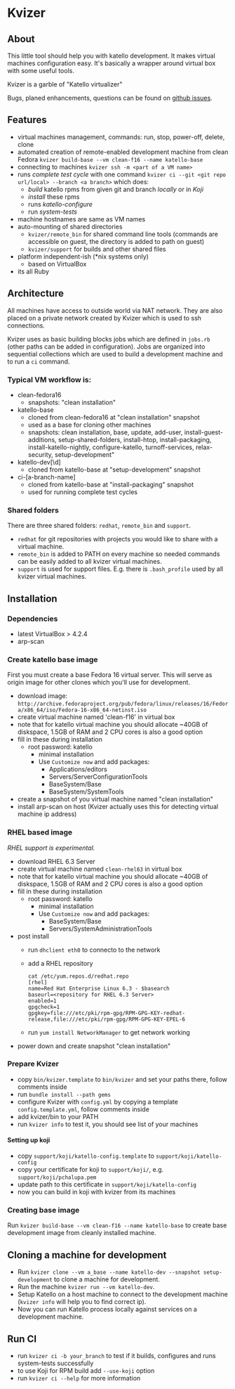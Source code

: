 # Kvizer

## About

This little tool should help you with katello development. It makes virtual machines configuration easy. It's basically a wrapper around virtual box with some useful tools.

Kvizer is a garble of "Katello virtualizer"

Bugs, planed enhancements, questions can be found on [github issues](https://github.com/pitr-ch/kvizer/issues).

## Features

- virtual machines management, commands: run, stop, power-off, delete, clone
- automated creation of remote-enabled development machine from clean Fedora `kvizer build-base --vm clean-f16 --name katello-base`
- connecting to machines `kvizer ssh -m <part of a VM name>`
- runs *complete test cycle* with one command `kvizer ci --git <git repo url/local> --branch <a branch>` which does:
  - *build* katello rpms from given git and branch *locally* or in *Koji*
  - *install* these rpms
  - runs *katello-configure*
  - run *system-tests*
- machine hostnames are same as VM names
- auto-mounting of shared directories
  - `kvizer/remote_bin` for shared command line tools (commands are accessible on guest, the directory is added to path on guest)
  - `kvizer/support` for builds and other shared files
- platform independent-ish (*nix systems only)
  - based on VirtualBox
- its all Ruby

## Architecture

All machines have access to outside world via NAT network. They are also placed on a private network created by Kvizer which is used to ssh connections.

Kvizer uses as basic building blocks jobs which are defined in `jobs.rb` (other paths can be added in configuration). Jobs are organized into sequential collections which are used to build a development machine and to run a `ci` command.

### Typical VM workflow is:

- clean-fedora16
  - snapshots: "clean installation"
- katello-base
  - cloned from clean-fedora16 at "clean installation" snapshot
  - used as a base for cloning other machines
  - snapshots: clean installation, base, update, add-user, install-guest-additions, setup-shared-folders, install-htop, install-packaging, install-katello-nightly, configure-katello, turnoff-services, relax-security, setup-development"
- katello-dev[\d]
  - cloned from katello-base at "setup-development" snapshot
- ci-[a-branch-name]
  - cloned from katello-base at "install-packaging" snapshot
  - used for running complete test cycles

### Shared folders

There are three shared folders: `redhat`, `remote_bin` and `support`.

- `redhat` for git repositories with projects you would like to share with a virtual machine.
- `remote_bin` is added to PATH on every machine so needed commands can be easily added to all kvizer virtual machines.
- `support` is used for support files. E.g. there is `.bash_profile` used by all kvizer virtual machines.

## Installation

### Dependencies

- latest VirtualBox > 4.2.4
- arp-scan

### Create katello base image

First you must create a base Fedora 16 virtual server. This will serve as origin image for other clones which you'll use for development.

- download image: `http://archive.fedoraproject.org/pub/fedora/linux/releases/16/Fedora/x86_64/iso/Fedora-16-x86_64-netinst.iso`
- create virtual machine named 'clean-f16' in virtual box
- note that for katello virtual machine you should allocate ~40GB of diskspace, 1.5GB of RAM and 2 CPU cores is also a good option
- fill in these during installation
  - root password: katello
    - minimal installation
    - Use `Customize now` and add packages:
      - Applications/editors
      - Servers/ServerConfigurationTools
      - BaseSystem/Base
      - BaseSystem/SystemTools
- create a snapshot of you virtual machine named "clean installation"
- install arp-scan on host (Kvizer actually uses this for detecting virtual machine ip address)

### RHEL based image

_RHEL support is experimental._

- download RHEL 6.3 Server
- create virtual machine named `clean-rhel63` in virtual box
- note that for katello virtual machine you should allocate ~40GB of diskspace, 1.5GB of RAM and 2 CPU cores is also a good option
- fill in these during installation
  - root password: katello
    - minimal installation
    - Use `Customize now` and add packages:
      - BaseSystem/Base
      - Servers/SystemAdministrationTools
- post install
  - run `dhclient eth0` to connecto to the network
  - add a RHEL repository

        cat /etc/yum.repos.d/redhat.repo
        [rhel]
        name=Red Hat Enterprise Linux 6.3 - $basearch
        baseurl=<repository for RHEL 6.3 Server>
        enabled=1
        gpgcheck=1
        gpgkey=file:///etc/pki/rpm-gpg/RPM-GPG-KEY-redhat-release,file:///etc/pki/rpm-gpg/RPM-GPG-KEY-EPEL-6

  - run `yum install NetworkManager` to get network working
- power down and create snapshot "clean installation"

### Prepare Kvizer

- copy `bin/kvizer.template` to `bin/kvizer` and set your paths there, follow comments inside
- run `bundle install --path gems`
- configure Kvizer with `config.yml` by copying a template `config.template.yml`, follow comments inside
- add kvizer/bin to your PATH
- run `kvizer info` to test it, you should see list of your machines

#### Setting up koji

- copy `support/koji/katello-config.template` to `support/koji/katello-config`
- copy your certificate for koji to `support/koji/`, e.g. `support/koji/pchalupa.pem`
- update path to this certificate in `support/koji/katello-config`
- now you can build in koji with kvizer from its machines

### Creating base image

Run `kvizer build-base --vm clean-f16 --name katello-base` to create base development image from cleanly installed machine.

## Cloning a machine for development

- Run `kvizer clone --vm a_base --name katello-dev --snapshot setup-development` to clone a machine for development.
- Run the machine `kvizer run --vm katello-dev`.
- Setup Katello on a host machine to connect to the development machine (`kvizer info` will help you to find correct ip).
- Now you can run Katello process locally against services on a development machine.

## Run CI

- run `kvizer ci -b your_branch` to test if it builds, configures and runs system-tests successfully
- to use Koji for RPM build add `--use-koji` option
- run `kvizer ci --help` for more information



